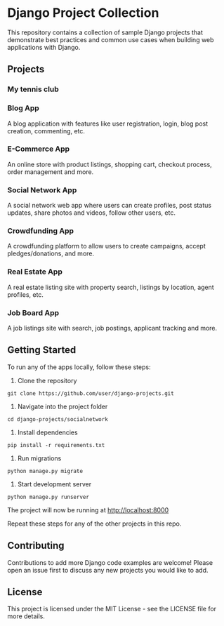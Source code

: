 # Django Project Collection
This repository contains a collection of sample Django projects that demonstrate best practices and common use cases when building web applications with Django.

## Projects

### My tennis club

### Blog App
A blog application with features like user registration, login, blog post creation, commenting, etc.

### E-Commerce App
An online store with product listings, shopping cart, checkout process, order management and more.

### Social Network App
A social network web app where users can create profiles, post status updates, share photos and videos, follow other users, etc.

### Crowdfunding App
A crowdfunding platform to allow users to create campaigns, accept pledges/donations, and more.

### Real Estate App
A real estate listing site with property search, listings by location, agent profiles, etc.

### Job Board App
A job listings site with search, job postings, applicant tracking and more.

## Getting Started
To run any of the apps locally, follow these steps:

1. Clone the repository
```
git clone https://github.com/user/django-projects.git
```
1. Navigate into the project folder
```
cd django-projects/socialnetwork
```
1. Install dependencies
```
pip install -r requirements.txt
```
1. Run migrations
```
python manage.py migrate
```
1. Start development server
```
python manage.py runserver
```
The project will now be running at [http://localhost:8000](http://localhost:8000)

Repeat these steps for any of the other projects in this repo.

## Contributing
Contributions to add more Django code examples are welcome! Please open an issue first to discuss any new projects you would like to add.

## License
This project is licensed under the MIT License - see the LICENSE file for more details.